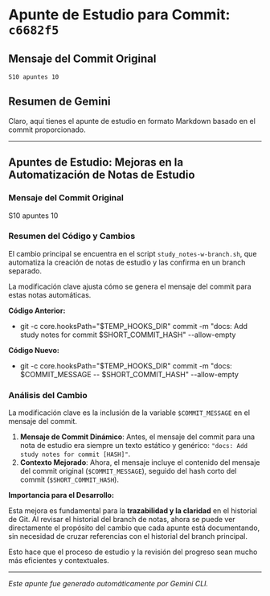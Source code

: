 # Apunte de Estudio para Commit: `c6682f5`

## Mensaje del Commit Original
```
S10 apuntes 10
```

## Resumen de Gemini
Claro, aquí tienes el apunte de estudio en formato Markdown basado en el commit proporcionado.

---

## Apuntes de Estudio: Mejoras en la Automatización de Notas de Estudio

### Mensaje del Commit Original
S10 apuntes 10

### Resumen del Código y Cambios

El cambio principal se encuentra en el script `study_notes-w-branch.sh`, que automatiza la creación de notas de estudio y las confirma en un branch separado.

La modificación clave ajusta cómo se genera el mensaje del commit para estas notas automáticas.

**Código Anterior:**
- git -c core.hooksPath="$TEMP_HOOKS_DIR" commit -m "docs: Add study notes for commit $SHORT_COMMIT_HASH" --allow-empty

**Código Nuevo:**
+ git -c core.hooksPath="$TEMP_HOOKS_DIR" commit -m "docs: $COMMIT_MESSAGE -- $SHORT_COMMIT_HASH" --allow-empty

### Análisis del Cambio

La modificación clave es la inclusión de la variable `$COMMIT_MESSAGE` en el mensaje del commit.

1.  **Mensaje de Commit Dinámico**: Antes, el mensaje del commit para una nota de estudio era siempre un texto estático y genérico: `"docs: Add study notes for commit [HASH]"`.
2.  **Contexto Mejorado**: Ahora, el mensaje incluye el contenido del mensaje del commit original (`$COMMIT_MESSAGE`), seguido del hash corto del commit (`$SHORT_COMMIT_HASH`).

**Importancia para el Desarrollo:**

Esta mejora es fundamental para la **trazabilidad y la claridad** en el historial de Git. Al revisar el historial del branch de notas, ahora se puede ver directamente el propósito del cambio que cada apunte está documentando, sin necesidad de cruzar referencias con el historial del branch principal.

Esto hace que el proceso de estudio y la revisión del progreso sean mucho más eficientes y contextuales.

---
*Este apunte fue generado automáticamente por Gemini CLI.*

